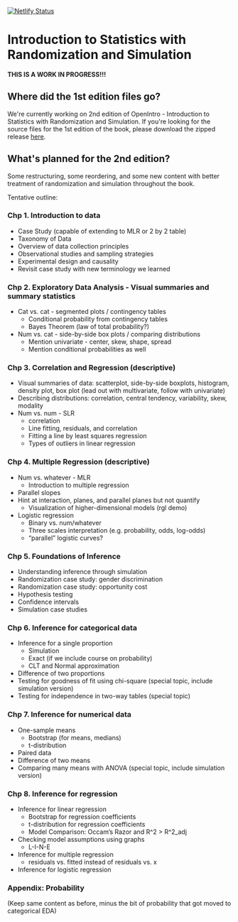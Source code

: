 [![Netlify Status](https://api.netlify.com/api/v1/badges/2afbdb92-43e5-415b-b3dd-61a4d9168b0f/deploy-status)](https://app.netlify.com/sites/isrs2/deploys)

# Introduction to Statistics with Randomization and Simulation

**THIS IS A WORK IN PROGRESS!!!**

## Where did the 1st edition files go?

We're currently working on 2nd edition of OpenIntro - Introduction to Statistics with Randomization and Simulation. If you're looking for the source files for the 1st edition of the book, please download the zipped release [here](https://github.com/OpenIntroStat/randomization-and-simulation/releases).

## What's planned for the 2nd edition?

Some restructuring, some reordering, and some new content with better treatment of randomization and simulation throughout the book.

Tentative outline:

### Chp 1. Introduction to data

- Case Study (capable of extending to MLR or 2 by 2 table)
- Taxonomy of Data
- Overview of data collection principles
- Observational studies and sampling strategies
- Experimental design and causality
- Revisit case study with new terminology we learned

### Chp 2. Exploratory Data Analysis - Visual summaries and summary statistics

- Cat vs. cat - segmented plots / contingency tables
	- Conditional probability from contingency tables
	- Bayes Theorem (law of total probability?)
- Num vs. cat - side-by-side box plots / comparing distributions 
	- Mention univariate - center, skew, shape, spread
	- Mention conditional probabilities as well

### Chp 3. Correlation and Regression (descriptive)

- Visual summaries of data: scatterplot, side-by-side boxplots, histogram, density plot, box plot (lead out with multivariate, follow with univariate)
- Describing distributions: correlation, central tendency, variability, skew, modality
- Num vs. num - SLR
	- correlation
	- Line fitting, residuals, and correlation
	- Fitting a line by least squares regression
	- Types of outliers in linear regression

### Chp 4. Multiple Regression (descriptive)

- Num vs. whatever - MLR
	- Introduction to multiple regression
- Parallel slopes
- Hint at interaction, planes, and parallel planes but not quantify
	- Visualization of higher-dimensional models (rgl demo)
- Logistic regression
	- Binary vs. num/whatever
	- Three scales interpretation (e.g. probability, odds, log-odds)
	- “parallel” logistic curves? 

### Chp 5. Foundations of Inference

- Understanding inference through simulation
- Randomization case study: gender discrimination
- Randomization case study: opportunity cost
- Hypothesis testing
- Confidence intervals
- Simulation case studies

### Chp 6. Inference for categorical data

- Inference for a single proportion
	- Simulation
	- Exact (if we include course on probability)
	- CLT and Normal approximation
- Difference of two proportions
- Testing for goodness of fit using chi-square (special topic, include simulation version)
- Testing for independence in two-way tables (special topic)

### Chp 7. Inference for numerical data

- One-sample means
	- Bootstrap (for means, medians)
	- t-distribution
- Paired data
- Difference of two means
- Comparing many means with ANOVA (special topic, include simulation version)

### Chp 8. Inference for regression

- Inference for linear regression
	- Bootstrap for regression coefficients
	- t-distribution for regression coefficients
	- Model Comparison: Occam’s Razor and R^2 > R^2_adj
- Checking model assumptions using graphs
	- L-I-N-E
- Inference for multiple regression
	- residuals vs. fitted instead of residuals vs. x
- Inference for logistic regression

### Appendix: Probability

(Keep same content as before, minus the bit of probability that got moved to categorical EDA)

